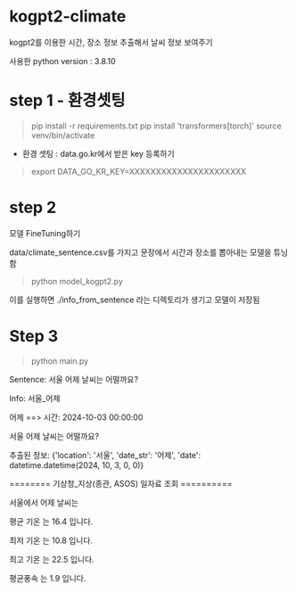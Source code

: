 # kogpt2-climate
kogpt2를 이용한 시간,  장소 정보 추출해서 날씨 정보 보여주기

사용한 python version : 3.8.10

# step 1 - 환경셋팅
> pip install -r requirements.txt
> pip install 'transformers[torch]'
> source venv/bin/activate
- 환경 셋팅
: data.go.kr에서 받은 key 등록하기
> export DATA_GO_KR_KEY=XXXXXXXXXXXXXXXXXXXXXX

# step 2
모델 FineTuning하기

data/climate_sentence.csv를 가지고 문장에서 시간과 장소를 뽑아내는 모델을 튜닝함

> python model_kogpt2.py

이를 실행하면 ./info_from_sentence 라는 디렉토리가 생기고 모델이 저장됨

# Step 3
> python main.py

Sentence: 서울 어제 날씨는 어떨까요?

Info: 서울_어제

어제 ==> 시간: 2024-10-03 00:00:00

서울 어제 날씨는 어떨까요?

추출된 정보: {'location': '서울', 'date_str': '어제', 'date': datetime.datetime(2024, 10, 3, 0, 0)}

======== 기상청_지상(종관, ASOS) 일자료 조회 ==========

서울에서 어제 날씨는

평균 기온 는 16.4 입니다.

최저 기온 는 10.8 입니다.

최고 기온 는 22.5 입니다.

평균풍속 는 1.9 입니다.


